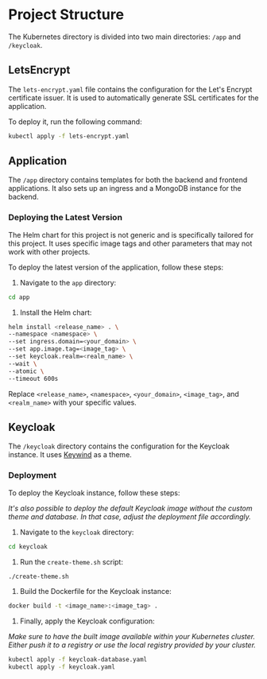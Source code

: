 # Project Structure

The Kubernetes directory is divided into two main directories: `/app` and `/keycloak`.

## LetsEncrypt

The `lets-encrypt.yaml` file contains the configuration for the Let's Encrypt certificate issuer. It is used to
automatically generate SSL certificates for the application.

To deploy it, run the following command:

```bash
kubectl apply -f lets-encrypt.yaml
```

## Application

The `/app` directory contains templates for both the backend and frontend applications. It also sets up an ingress and a
MongoDB instance for the backend.

### Deploying the Latest Version

The Helm chart for this project is not generic and is specifically tailored for this project. It uses specific image
tags and other parameters that may not work with other projects.

To deploy the latest version of the application, follow these steps:

1. Navigate to the `app` directory:

```bash
cd app
```

1. Install the Helm chart:

```bash
helm install <release_name> . \
--namespace <namespace> \
--set ingress.domain=<your_domain> \
--set app.image.tag=<image_tag> \
--set keycloak.realm=<realm_name> \
--wait \
--atomic \
--timeout 600s
```

Replace `<release_name>`, `<namespace>`, `<your_domain>`, `<image_tag>`, and `<realm_name>` with your specific values.

## Keycloak

The `/keycloak` directory contains the configuration for the Keycloak instance. It
uses [Keywind](https://github.com/lukin/keywind) as a theme.

### Deployment

To deploy the Keycloak instance, follow these steps:

*It's also possible to deploy the default Keycloak image without the custom theme and database. In that case, adjust the
deployment file accordingly.*

1. Navigate to the `keycloak` directory:

```bash
cd keycloak
```

1. Run the `create-theme.sh` script:

```bash
./create-theme.sh
```

1. Build the Dockerfile for the Keycloak instance:

```bash
docker build -t <image_name>:<image_tag> .
```

1. Finally, apply the Keycloak configuration:

*Make sure to have the built image available within your Kubernetes cluster. Either push it to a registry or use the
local registry provided by your cluster.*

```bash
kubectl apply -f keycloak-database.yaml
kubectl apply -f keycloak.yaml
```
